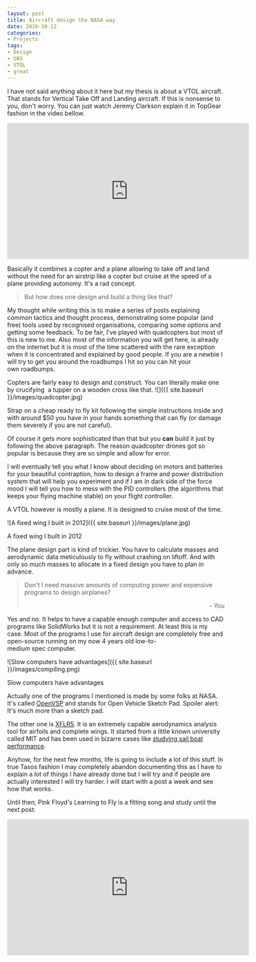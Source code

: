 ```yaml
---
layout: post
title: Aircraft design the NASA way
date: 2016-10-12
categories:
- Projects
tags:
- Design
- UAS
- VTOL
- great
---
```


I have not said anything about it here but my thesis is about a VTOL aircraft. That stands for Vertical Take Off and Landing aircraft. If this is nonsense to you, don't worry. You can just watch Jeremy Clarkson explain it in TopGear fashion in the video bellow.

<iframe width="560" height="315" src="https://www.youtube.com/embed/MXo_d6tNWuY" frameborder="0" allowfullscreen></iframe>

Basically it combines a copter and a plane allowing to take off and land without the need for an airstrip like a copter but cruise at the speed of a plane providing autonomy. It's a rad concept.

> But how does one design and build a thing like that?

My thought while writing this is to make a series of posts explaining common tactics and thought process, demonstrating some popular (and free) tools used by recognised organisations, comparing some options and getting some feedback. To be fair, I've played with quadcopters but most of this is new to me. Also most of the information you will get here, is already on the internet but it is most of the time scattered with the rare exception when it is concentrated and explained by good people. If you are a newbie I will try to get you around the roadbumps I hit so you can hit your own roadbumps.

Copters are fairly easy to design and construct. You can literally make one by crucifying  a tupper on a wooden cross like that.
![]({{ site.baseurl }}/images/quadcopter.jpg)

Strap on a cheap ready to fly kit following the simple instructions inside and with around $50 you have in your hands something that can fly (or damage them severely if you are not careful).

Of course it gets more sophisticated than that but you **can** build it just by following the above paragraph. The reason quadcopter drones got so popular is because they are so simple and allow for error.

I will eventually tell you what I know about deciding on motors and batteries for your beautiful contraption, how to design a frame and power distribution system that will help you experiment and if I am in dark side of the force mood I will tell you how to mess with the PID controllers (the algorithms that keeps your flying machine stable) on your flight controller.

A VTOL however is mostly a plane. It is designed to cruise most of the time.

![A fixed wing I built in 2012]({{ site.baseurl }}/images/plane.jpg)
<p class="text-center">A fixed wing I built in 2012</p>

The plane design part is kind of trickier. You have to calculate masses and aerodynamic data meticulously to fly without crashing on liftoff. And with only so much masses to allocate in a fixed design you have to plan in advance.

<blockquote>
  <p>Don't I need massive amounts of computing power and expensive programs to design airplanes?</p>
  <p style="text-align: right;">- You</p>
</blockquote>

Yes and no. It helps to have a capable enough computer and access to CAD programs like SolidWorks but it is not a requirement. At least this is my case. Most of the programs I use for aircraft design are completely free and open-source running on my now 4 years old low-to-medium spec computer.

![Slow computers have advantages]({{ site.baseurl }}/images/compiling.png)
<p class="text-center">Slow computers have advantages</p>

Actually one of the programs I mentioned is made by some folks at NASA. It's called [OpenVSP](http://www.openvsp.org/) and stands for Open Vehicle Sketch Pad. Spoiler alert: It's much more than a sketch pad.

The other one is [XFLR5](http://www.xflr5.com/xflr5.htm). It is an extremely capable aerodynamics analysis tool for airfoils and complete wings. It started from a little known university called MIT and has been used in bizarre cases like [studying sail boat performance](http://www.xflr5.com/sail7/sail7.html).

Anyhow, for the next few months, life is going to include a lot of this stuff. In true Tasos fashion I may completely abandon documenting this as I have to explain a lot of things I have already done but I will try and if people are actually interested I will try harder. I will start with a post a week and see how that works.

Until then, Pink Floyd's Learning to Fly is a fitting song and study until the next post:

<iframe width="560" height="315" src="https://www.youtube.com/embed/eCB_INs2E24" frameborder="0" allowfullscreen></iframe>
